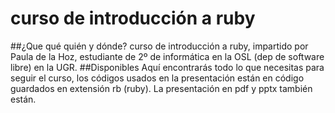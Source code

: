 # curso de introducción a ruby
##¿Que qué quién y dónde?
curso de introducción a ruby, impartido por Paula de la Hoz, estudiante de 2º de informática en la OSL (dep de software libre) en la UGR.
##Disponibles
Aquí encontrarás todo lo que necesitas para seguir el curso, los códigos usados en la presentación están en código guardados en extensión rb (ruby). La presentación en pdf y pptx también están. 

